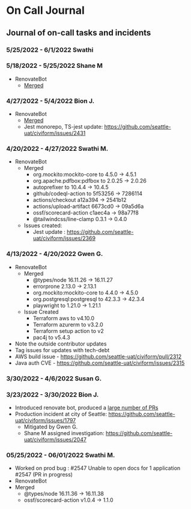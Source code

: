 # On Call Journal

## Journal of on-call tasks and incidents

### 5/25/2022 - 6/1/2022 Swathi

### 5/18/2022 - 5/25/2022 Shane M
* RenovateBot
  * [Merged](https://github.com/seattle-uat/civiform/pulls?q=is%3Apr+is%3Amerged+author%3Aapp%2Frenovate+created%3A%3E%3D2022-05-18+)

### 4/27/2022 - 5/4/2022 Bion J.
* RenovateBot
  * [Merged](https://github.com/seattle-uat/civiform/pulls?q=is%3Apr+is%3Amerged+author%3Aapp%2Frenovate+created%3A%3C2022-05-05+)
  * Jest monorepo, TS-jest update: https://github.com/seattle-uat/civiform/issues/2431

### 4/20/2022 - 4/27/2022 Swathi M.
* RenovateBot
  * Merged
    * org.mockito:mockito-core to 4.5.0 -> 4.5.1
    * org.apache.pdfbox:pdfbox to 2.0.25 -> 2.0.26
    * autoprefixer to	10.4.4 -> 10.4.5
    * github/codeql-action to	5f53256 -> 7286114 
    * actions/checkout a12a394 -> 2541b12 
    * actions/upload-artifact 6673cd0 -> 09a5d6a
    * ossf/scorecard-action c1aec4a -> 98a77f8 
    * @tailwindcss/line-clamp 0.3.1 -> 0.4.0 
  * Issues created:
    * Jest update : https://github.com/seattle-uat/civiform/issues/2369

### 4/13/2022 - 4/20/2022 Gwen G.
* RenovateBot
  * Merged
    * @types/node 16.11.26 → 16.11.27
    * errorprone 2.13.0 → 2.13.1
    * org.mockito:mockito-core to 4.4.0 → 4.5.0
    * org.postgresql:postgresql to 42.3.3 → 42.3.4
    * playwright to 1.21.0 → 1.21.1
  * Issue Created
    * Terraform aws to v4.10.0
    * Terraform azurerm to v3.2.0
    * Terraform setup action to v2
    * pac4j to v5.4.3
* Note the outside contributor updates
* Tag issues for updates with tech-debt
* AWS build issue - https://github.com/seattle-uat/civiform/pull/2312
* Java auth CVE - https://github.com/seattle-uat/civiform/issues/2315

### 3/30/2022 - 4/6/2022 Susan G.

### 3/23/2022 - 3/30/2022 Bion J.

* Introduced renovate bot, produced a [large number of PRs](https://github.com/seattle-uat/civiform/pulls/app%2Frenovate)
* Production incident at city of Seattle: https://github.com/seattle-uat/civiform/issues/1797
  * Mitigated by Gwen G.
  * Shane M assigned investigation: https://github.com/seattle-uat/civiform/issues/2047

### 05/25/2022 - 06/01/2022 Swathi M.
 * Worked on prod bug : #2547   Unable to open docs for 1 application #2547 (PR in progress)
 * RenovateBot
  * Merged
    * @types/node 16.11.36 → 16.11.38
    * ossf/scorecard-action v1.0.4 → 1.1.0
 
